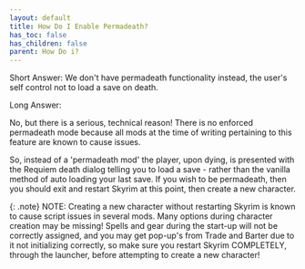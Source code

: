 ```yaml
---
layout: default
title: How Do I Enable Permadeath?
has_toc: false
has_children: false
parent: How Do i?
---
```


Short Answer: We don't have permadeath functionality instead, the user's self control not to load a save on death.


Long Answer: 

No, but there is a serious, technical reason! There is no enforced permadeath mode because all mods at the time of writing pertaining to this feature are known to cause issues.

So, instead of a 'permadeath mod' the player, upon dying, is presented with the Requiem death dialog telling you to load a save - rather than the vanilla method of auto loading your last save. If you wish to be permadeath, then you should exit and restart Skyrim at this point, then create a new character.

{: .note}
NOTE: Creating a new character without restarting Skyrim is known to cause script issues in several mods. Many options during character creation may be missing! Spells and gear during the start-up will not be correctly assigned, and you may get pop-up's from Trade and Barter due to it not initializing correctly, so make sure you restart Skyrim COMPLETELY, through the launcher, before attempting to create a new character!